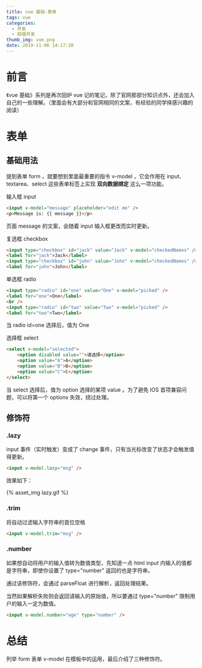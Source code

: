 ```yaml
---
title: vue 基础-表单
tags: vue
categories:
  - 开发
  - 前端开发
thumb_img: vue.png
date: 2019-11-06 14:17:20
---
```



# 前言

《vue 基础》系列是再次回炉 vue 记的笔记，除了官网那部分知识点外，还会加入自己的一些理解。（里面会有大部分和官网相同的文案，有经验的同学择感兴趣的阅读）

# 表单

## 基础用法

提到表单 form ，就要想到里面最重要的指令 v-model ，它会作用在 input、textarea、select 这些表单标签上实现 **双向数据绑定** 这么一项功能。

输入框 input

```html
<input v-model="message" placeholder="edit me" />
<p>Message is: {{ message }}</p>
```

页面 message 的文案，会随着 input 输入框更改而实时更新。

复选框 checkbox

```html
<input type="checkbox" id="jack" value="Jack" v-model="checkedNames" />
<label for="jack">Jack</label>
<input type="checkbox" id="john" value="John" v-model="checkedNames" />
<label for="john">John</label>
```

单选框 radio

```html
<input type="radio" id="one" value="One" v-model="picked" />
<label for="one">One</label>
<br />
<input type="radio" id="two" value="Two" v-model="picked" />
<label for="two">Two</label>
```

当 radio id=one 选择后，值为 One

选择框 select

```html
<select v-model="selected">
    <option disabled value="">请选择</option>
    <option value="A">A</option>
    <option value="B">B</option>
    <option value="C">C</option>
</select>
```

当 select 选择后，值为 option 选择的某项 value 。为了避免 IOS 首项兼容问题，可以将第一个 options 失效，绕过处理。

## 修饰符

### .lazy

input 事件（实时触发）变成了 change 事件，只有当光标改变了状态才会触发值得更新。

```html
<input v-model.lazy="msg" />
```

效果如下：

{% asset_img lazy.gif %}

### .trim

将自动过滤输入字符串的首位空格

```html
<input v-model.trim="msg" />
```

### .number

如果想自动将用户的输入值转为数值类型，先知道一点 html input 内输入的值都是字符串，即使你设置了 type="number" 返回的也是字符串。

通过该修饰符，会通过 parseFloat 进行解析，返回处理结果。

当然如果解析失败则会返回请输入的原始值，所以要通过 type="number" 限制用户的输入一定为数值。

```html
<input v-model.number="age" type="number" />
```

# 总结

列举 form 表单 v-model 在模板中的运用，最后介绍了三种修饰符。
